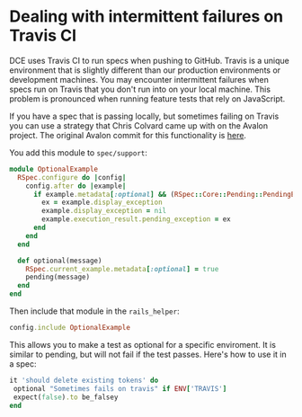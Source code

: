 # Dealing with intermittent failures on Travis CI

DCE uses Travis CI to run specs when pushing to GitHub. Travis
is a unique environment that is slightly different than our 
production environments or development machines. You may encounter
intermittent failures when specs run on Travis that you don't run into on your 
local machine. This problem is pronounced when running feature tests that 
rely on JavaScript. 

If you have a spec that is passing locally, but sometimes failing on Travis you can use a strategy that Chris Colvard came up with on the Avalon project. The original Avalon commit for this functionality is [here](https://github.com/avalonmediasystem/avalon/commit/2a5b21dcb7d40c47a77acf6fb24de089944588b5).

You add this module to `spec/support`:

```ruby
module OptionalExample
  RSpec.configure do |config|
    config.after do |example|
      if example.metadata[:optional] && (RSpec::Core::Pending::PendingExampleFixedError === example.display_exception)
        ex = example.display_exception
        example.display_exception = nil
        example.execution_result.pending_exception = ex
      end
    end
  end

  def optional(message)
    RSpec.current_example.metadata[:optional] = true
    pending(message)
  end
end
```

Then include that module in the `rails_helper`: 

```ruby 
config.include OptionalExample
```

This allows you to make a test as optional for a specific enviroment. It is similar to pending, but will not fail if the test passes. Here's how to use it in a spec:

```ruby
it 'should delete existing tokens' do
 optional "Sometimes fails on travis" if ENV['TRAVIS']
 expect(false).to be_falsey
end
```
